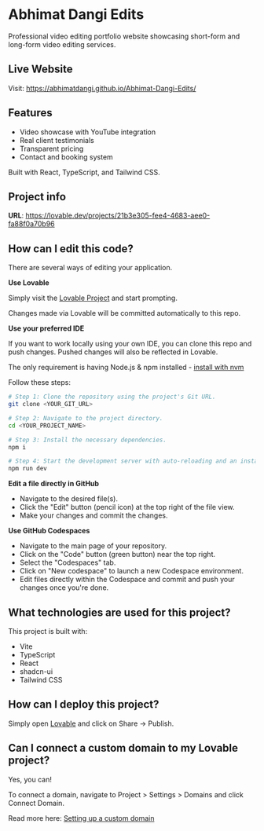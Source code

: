 # Abhimat Dangi Edits

Professional video editing portfolio website showcasing short-form and long-form video editing services.

## Live Website
Visit: https://abhimatdangi.github.io/Abhimat-Dangi-Edits/

## Features
- Video showcase with YouTube integration  
- Real client testimonials
- Transparent pricing
- Contact and booking system

Built with React, TypeScript, and Tailwind CSS.

## Project info

**URL**: https://lovable.dev/projects/21b3e305-fee4-4683-aee0-fa88f0a70b96

## How can I edit this code?

There are several ways of editing your application.

**Use Lovable**

Simply visit the [Lovable Project](https://lovable.dev/projects/21b3e305-fee4-4683-aee0-fa88f0a70b96) and start prompting.

Changes made via Lovable will be committed automatically to this repo.

**Use your preferred IDE**

If you want to work locally using your own IDE, you can clone this repo and push changes. Pushed changes will also be reflected in Lovable.

The only requirement is having Node.js & npm installed - [install with nvm](https://github.com/nvm-sh/nvm#installing-and-updating)

Follow these steps:

```sh
# Step 1: Clone the repository using the project's Git URL.
git clone <YOUR_GIT_URL>

# Step 2: Navigate to the project directory.
cd <YOUR_PROJECT_NAME>

# Step 3: Install the necessary dependencies.
npm i

# Step 4: Start the development server with auto-reloading and an instant preview.
npm run dev
```

**Edit a file directly in GitHub**

- Navigate to the desired file(s).
- Click the "Edit" button (pencil icon) at the top right of the file view.
- Make your changes and commit the changes.

**Use GitHub Codespaces**

- Navigate to the main page of your repository.
- Click on the "Code" button (green button) near the top right.
- Select the "Codespaces" tab.
- Click on "New codespace" to launch a new Codespace environment.
- Edit files directly within the Codespace and commit and push your changes once you're done.

## What technologies are used for this project?

This project is built with:

- Vite
- TypeScript
- React
- shadcn-ui
- Tailwind CSS

## How can I deploy this project?

Simply open [Lovable](https://lovable.dev/projects/21b3e305-fee4-4683-aee0-fa88f0a70b96) and click on Share -> Publish.

## Can I connect a custom domain to my Lovable project?

Yes, you can!

To connect a domain, navigate to Project > Settings > Domains and click Connect Domain.

Read more here: [Setting up a custom domain](https://docs.lovable.dev/tips-tricks/custom-domain#step-by-step-guide)
